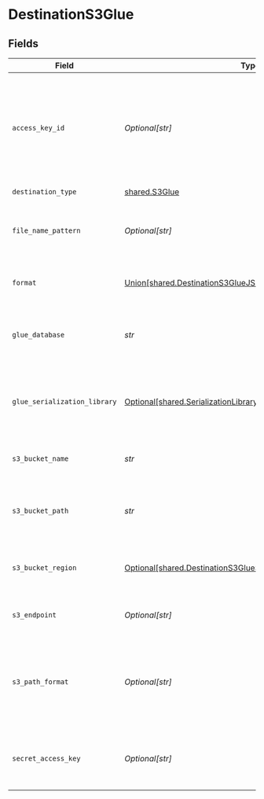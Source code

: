 # DestinationS3Glue


## Fields

| Field                                                                                                                                                                                                                                                           | Type                                                                                                                                                                                                                                                            | Required                                                                                                                                                                                                                                                        | Description                                                                                                                                                                                                                                                     | Example                                                                                                                                                                                                                                                         |
| --------------------------------------------------------------------------------------------------------------------------------------------------------------------------------------------------------------------------------------------------------------- | --------------------------------------------------------------------------------------------------------------------------------------------------------------------------------------------------------------------------------------------------------------- | --------------------------------------------------------------------------------------------------------------------------------------------------------------------------------------------------------------------------------------------------------------- | --------------------------------------------------------------------------------------------------------------------------------------------------------------------------------------------------------------------------------------------------------------- | --------------------------------------------------------------------------------------------------------------------------------------------------------------------------------------------------------------------------------------------------------------- |
| `access_key_id`                                                                                                                                                                                                                                                 | *Optional[str]*                                                                                                                                                                                                                                                 | :heavy_minus_sign:                                                                                                                                                                                                                                              | The access key ID to access the S3 bucket. Airbyte requires Read and Write permissions to the given bucket. Read more <a href="https://docs.aws.amazon.com/general/latest/gr/aws-sec-cred-types.html#access-keys-and-secret-access-keys">here</a>.              | A012345678910EXAMPLE                                                                                                                                                                                                                                            |
| `destination_type`                                                                                                                                                                                                                                              | [shared.S3Glue](../../models/shared/s3glue.md)                                                                                                                                                                                                                  | :heavy_check_mark:                                                                                                                                                                                                                                              | N/A                                                                                                                                                                                                                                                             |                                                                                                                                                                                                                                                                 |
| `file_name_pattern`                                                                                                                                                                                                                                             | *Optional[str]*                                                                                                                                                                                                                                                 | :heavy_minus_sign:                                                                                                                                                                                                                                              | The pattern allows you to set the file-name format for the S3 staging file(s)                                                                                                                                                                                   | {date}                                                                                                                                                                                                                                                          |
| `format`                                                                                                                                                                                                                                                        | [Union[shared.DestinationS3GlueJSONLinesNewlineDelimitedJSON]](../../models/shared/destinations3glueoutputformat.md)                                                                                                                                            | :heavy_check_mark:                                                                                                                                                                                                                                              | Format of the data output. See <a href="https://docs.airbyte.com/integrations/destinations/s3/#supported-output-schema">here</a> for more details                                                                                                               |                                                                                                                                                                                                                                                                 |
| `glue_database`                                                                                                                                                                                                                                                 | *str*                                                                                                                                                                                                                                                           | :heavy_check_mark:                                                                                                                                                                                                                                              | Name of the glue database for creating the tables, leave blank if no integration                                                                                                                                                                                | airbyte_database                                                                                                                                                                                                                                                |
| `glue_serialization_library`                                                                                                                                                                                                                                    | [Optional[shared.SerializationLibrary]](../../models/shared/serializationlibrary.md)                                                                                                                                                                            | :heavy_minus_sign:                                                                                                                                                                                                                                              | The library that your query engine will use for reading and writing data in your lake.                                                                                                                                                                          |                                                                                                                                                                                                                                                                 |
| `s3_bucket_name`                                                                                                                                                                                                                                                | *str*                                                                                                                                                                                                                                                           | :heavy_check_mark:                                                                                                                                                                                                                                              | The name of the S3 bucket. Read more <a href="https://docs.aws.amazon.com/AmazonS3/latest/userguide/create-bucket-overview.html">here</a>.                                                                                                                      | airbyte_sync                                                                                                                                                                                                                                                    |
| `s3_bucket_path`                                                                                                                                                                                                                                                | *str*                                                                                                                                                                                                                                                           | :heavy_check_mark:                                                                                                                                                                                                                                              | Directory under the S3 bucket where data will be written. Read more <a href="https://docs.airbyte.com/integrations/destinations/s3#:~:text=to%20format%20the-,bucket%20path,-%3A">here</a>                                                                      | data_sync/test                                                                                                                                                                                                                                                  |
| `s3_bucket_region`                                                                                                                                                                                                                                              | [Optional[shared.DestinationS3GlueS3BucketRegion]](../../models/shared/destinations3glues3bucketregion.md)                                                                                                                                                      | :heavy_minus_sign:                                                                                                                                                                                                                                              | The region of the S3 bucket. See <a href="https://docs.aws.amazon.com/AWSEC2/latest/UserGuide/using-regions-availability-zones.html#concepts-available-regions">here</a> for all region codes.                                                                  |                                                                                                                                                                                                                                                                 |
| `s3_endpoint`                                                                                                                                                                                                                                                   | *Optional[str]*                                                                                                                                                                                                                                                 | :heavy_minus_sign:                                                                                                                                                                                                                                              | Your S3 endpoint url. Read more <a href="https://docs.aws.amazon.com/general/latest/gr/s3.html#:~:text=Service%20endpoints-,Amazon%20S3%20endpoints,-When%20you%20use">here</a>                                                                                 | http://localhost:9000                                                                                                                                                                                                                                           |
| `s3_path_format`                                                                                                                                                                                                                                                | *Optional[str]*                                                                                                                                                                                                                                                 | :heavy_minus_sign:                                                                                                                                                                                                                                              | Format string on how data will be organized inside the S3 bucket directory. Read more <a href="https://docs.airbyte.com/integrations/destinations/s3#:~:text=The%20full%20path%20of%20the%20output%20data%20with%20the%20default%20S3%20path%20format">here</a> | ${NAMESPACE}/${STREAM_NAME}/${YEAR}_${MONTH}_${DAY}_${EPOCH}_                                                                                                                                                                                                   |
| `secret_access_key`                                                                                                                                                                                                                                             | *Optional[str]*                                                                                                                                                                                                                                                 | :heavy_minus_sign:                                                                                                                                                                                                                                              | The corresponding secret to the access key ID. Read more <a href="https://docs.aws.amazon.com/general/latest/gr/aws-sec-cred-types.html#access-keys-and-secret-access-keys">here</a>                                                                            | a012345678910ABCDEFGH/AbCdEfGhEXAMPLEKEY                                                                                                                                                                                                                        |